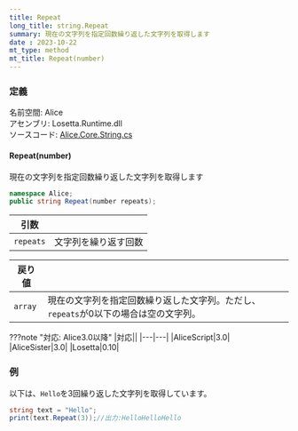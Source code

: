 ```yaml
---
title: Repeat
long_title: string.Repeat
summary: 現在の文字列を指定回数繰り返した文字列を取得します
date : 2023-10-22
mt_type: method
mt_title: Repeat(number)
---
```


### 定義
名前空間: Alice<br/>
アセンブリ: Losetta.Runtime.dll<br/>
ソースコード: [Alice.Core.String.cs](https://github.com/WSOFT-Project/Losetta/blob/master/Losetta.Runtime/Core/Extension/Alice.Core.String.cs)

#### Repeat(number)

現在の文字列を指定回数繰り返した文字列を取得します

```cs title="AliceScript"
namespace Alice;
public string Repeat(number repeats);
```

|引数| |
|-|-|
|`repeats`|文字列を繰り返す回数|

|戻り値| |
|-|-|
|`array`|現在の文字列を指定回数繰り返した文字列。ただし、`repeats`が0以下の場合は空の文字列。|

???note "対応: Alice3.0以降"
    |対応||
    |---|---|
    |AliceScript|3.0|
    |AliceSister|3.0|
    |Losetta|0.10|

### 例
以下は、`Hello`を3回繰り返した文字列を取得しています。

```cs title="AliceScript"
string text = "Hello";
print(text.Repeat(3));//出力:HelloHelloHello
```

